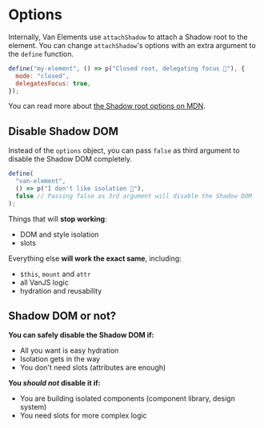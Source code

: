 # Options

Internally, Van Elements use `attachShadow` to attach a Shadow root to the element. You can change `attachShadow`'s options with an extra argument to the `define` function.

```js
define("my-element", () => p("Closed root, delegating focus 🎉"), {
  mode: "closed",
  delegatesFocus: true,
});
```

You can read more about [the Shadow root options on MDN](https://developer.mozilla.org/en-US/docs/Web/API/Element/attachShadow#parameters).

## Disable Shadow DOM

Instead of the `options` object, you can pass `false` as third argument to disable the Shadow DOM completely.

```js
define(
  "van-element",
  () => p("I don't like isolation 🤗"),
  false // Passing false as 3rd argument will disable the Shadow DOM
);
```

Things that will **stop working**:

- DOM and style isolation
- slots

Everything else **will work the exact same**, including:

- `$this`, `mount` and `attr`
- all VanJS logic
- hydration and reusability

## Shadow DOM or not?

**You can safely disable the Shadow DOM if:**

- All you want is easy hydration
- Isolation gets in the way
- You don't need slots (attributes are enough)

**You _should not_ disable it if:**

- You are building isolated components (component library, design system)
- You need slots for more complex logic
